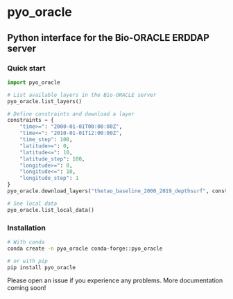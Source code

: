 # pyo_oracle
## Python interface for the Bio-ORACLE ERDDAP server

### Quick start

```python
import pyo_oracle

# List available layers in the Bio-ORACLE server
pyo_oracle.list_layers()

# Define constraints and download a layer
constraints = {
    "time>=": "2000-01-01T00:00:00Z",
    "time<=": "2010-01-01T12:00:00Z",
    "time_step": 100,
    "latitude>=": 0,
    "latitude<=": 10,
    "latitude_step": 100,
    "longitude>=": 0,
    "longitude<=": 10,
    "longitude_step": 1
}
pyo_oracle.download_layers("thetao_baseline_2000_2019_depthsurf", constraints=constraints)

# See local data
pyo_oracle.list_local_data()
```

### Installation

```bash
# With conda
conda create -n pyo_oracle conda-forge::pyo_oracle

# or with pip
pip install pyo_oracle
```

Please open an issue if you experience any problems. More documentation coming soon!
